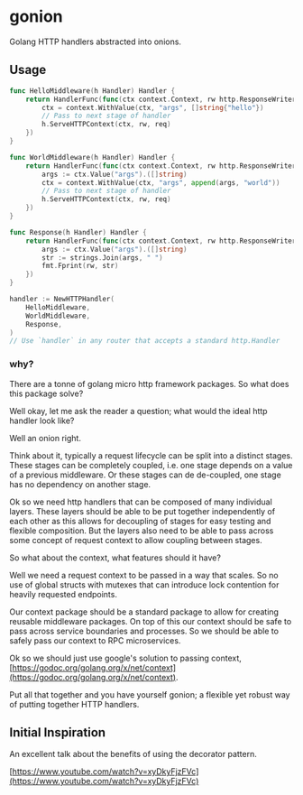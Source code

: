 # gonion

Golang HTTP handlers abstracted into onions.

## Usage

```go
func HelloMiddleware(h Handler) Handler {
	return HandlerFunc(func(ctx context.Context, rw http.ResponseWriter, req *http.Request) {
		ctx = context.WithValue(ctx, "args", []string{"hello"})
		// Pass to next stage of handler
		h.ServeHTTPContext(ctx, rw, req)
	})
}

func WorldMiddleware(h Handler) Handler {
	return HandlerFunc(func(ctx context.Context, rw http.ResponseWriter, req *http.Request) {
		args := ctx.Value("args").([]string)
		ctx = context.WithValue(ctx, "args", append(args, "world"))
		// Pass to next stage of handler
		h.ServeHTTPContext(ctx, rw, req)
	})
}

func Response(h Handler) Handler {
	return HandlerFunc(func(ctx context.Context, rw http.ResponseWriter, req *http.Request) {
		args := ctx.Value("args").([]string)
		str := strings.Join(args, " ")
		fmt.Fprint(rw, str)
	})
}

handler := NewHTTPHandler(
	HelloMiddleware,
	WorldMiddleware,
	Response,
)
// Use `handler` in any router that accepts a standard http.Handler

```

### why?

There are a tonne of golang micro http framework packages. So what does this package solve?

Well okay, let me ask the reader a question; what would the ideal http handler look like?

Well an onion right.

Think about it, typically a request lifecycle can be split into a distinct stages.
These stages can be completely coupled, i.e. one stage depends on a value of a previous middleware.
Or these stages can de de-coupled, one stage has no dependency on another stage.

Ok so we need http handlers that can be composed of many individual layers.
These layers should be able to be put together independently of each other as this allows
for decoupling of stages for easy testing and flexible composition.
But the layers also need to be able to pass across some concept of request context to allow coupling between stages.

So what about the context, what features should it have?

Well we need a request context to be passed in a way that scales. So no use of global structs with
mutexes that can introduce lock contention for heavily requested endpoints.

Our context package should be a standard package to allow for creating reusable middleware packages.
On top of this our context should be safe to pass across service boundaries and processes.
So we should be able to safely pass our context to RPC microservices.

Ok so we should just use google's solution to passing context, [https://godoc.org/golang.org/x/net/context](https://godoc.org/golang.org/x/net/context).

Put all that together and you have yourself gonion; a flexible yet robust way of putting together HTTP handlers.


## Initial Inspiration

An excellent talk about the benefits of using the decorator pattern.

[https://www.youtube.com/watch?v=xyDkyFjzFVc](https://www.youtube.com/watch?v=xyDkyFjzFVc)
